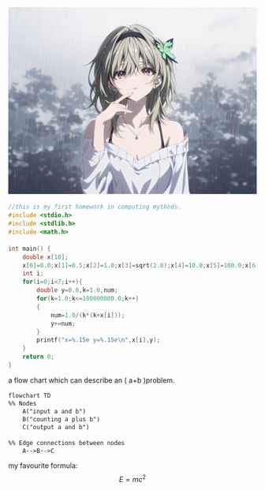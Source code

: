 ![Alt pic ](./src/firefly.jpg)

``` C
//this is my first homework in computing mythods.
#include <stdio.h>
#include <stdlib.h>
#include <math.h>

int main() {
    double x[10];
    x[0]=0.0;x[1]=0.5;x[2]=1.0;x[3]=sqrt(2.0);x[4]=10.0;x[5]=100.0;x[6]=300.0;
    int i;
    for(i=0;i<7;i++){
        double y=0.0,k=1.0,num;
        for(k=1.0;k<=100000000.0;k++)
        {
            num=1.0/(k*(k+x[i]));
            y+=num;
        }
        printf("x=%.15e y=%.15e\n",x[i],y);
    }
    return 0;
}
```
a flow chart which can describe an \( a+b \)problem.  
``` mermaid
flowchart TD
%% Nodes
    A("input a and b")
    B("counting a plus b")
    C("output a and b")

%% Edge connections between nodes
    A-->B-->C
```

my favourite formula:  
$$ E = mc^2 $$
